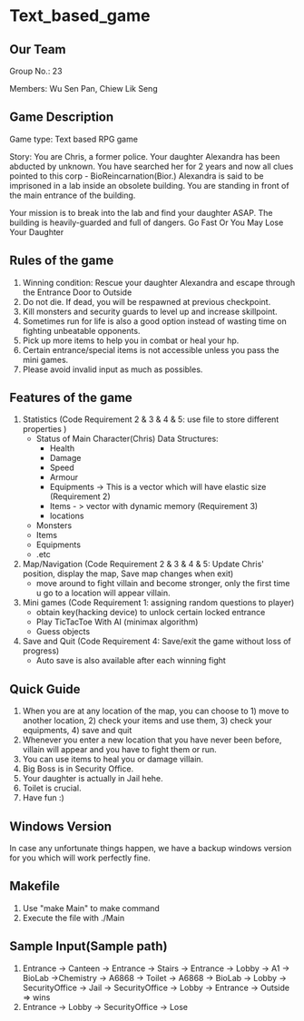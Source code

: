 # Text_based_game
## Our Team
Group No.: 23

Members: Wu Sen Pan, Chiew Lik Seng

## Game Description
Game type: Text based RPG game

Story: You are Chris, a former police. Your daughter Alexandra has been abducted by unknown. You have searched her for 2 years and now all clues pointed to this corp - BioReincarnation(Bior.) Alexandra is said to be imprisoned in a lab inside an obsolete building. You are standing in front of the main entrance of the building.

Your mission is to break into the lab and find your daughter ASAP.
The building is heavily-guarded and full of dangers.
Go Fast Or You May Lose Your Daughter


## Rules of the game
1) Winning condition: Rescue your daughter Alexandra and escape through the Entrance Door to Outside
2) Do not die. If dead, you will be respawned at previous checkpoint.
3) Kill monsters and security guards to level up and increase skillpoint.
4) Sometimes run for life is also a good option instead of wasting time on fighting unbeatable opponents.
5) Pick up more items to help you in combat or heal your hp.
6) Certain entrance/special items is not accessible unless you pass the mini games.
7) Please avoid invalid input as much as possibles.

## Features of the game
1. Statistics (Code Requirement 2 & 3 & 4 & 5: use file to store different properties )
   - Status of Main Character(Chris) Data Structures:
     - Health
     - Damage
     - Speed
     - Armour
     - Equipments -> This is a vector which will have elastic size (Requirement 2)
     - Items - > vector with dynamic memory (Requirement 3)
     - locations
   - Monsters
   - Items
   - Equipments
   - .etc
2. Map/Navigation (Code Requirement 2 & 3 & 4 & 5: Update Chris' position, display the map, Save map    changes when exit)
   - move around to fight villain and become stronger, only the first time u go to a location will         appear villain.
3. Mini games (Code Requirement 1: assigning random questions to player)
   - obtain key(hacking device) to unlock certain locked entrance
   - Play TicTacToe With AI (minimax algorithm)
   - Guess objects
4. Save and Quit (Code Requirement 4: Save/exit the game without loss of progress)
   - Auto save is also available after each winning fight

## Quick Guide
1. When you are at any location of the map, you can choose to 1) move to another location, 2) check your items and use them, 3) check your equipments, 4) save and quit
2. Whenever you enter a new location that you have never been before, villain will appear and you have to fight them or run.
3. You can use items to heal you or damage villain.
4. Big Boss is in Security Office.
5. Your daughter is actually in Jail hehe.
6. Toilet is crucial.
7. Have fun :)
## Windows Version
In case any unfortunate things happen, we have a backup windows version for you which will work perfectly fine.

## Makefile
1. Use "make Main" to make command
2. Execute the file with ./Main

## Sample Input(Sample path)
1. Entrance -> Canteen -> Entrance -> Stairs -> Entrance -> Lobby -> A1 -> BioLab ->Chemistry -> A6868 -> Toilet -> A6868 -> BioLab -> Lobby -> SecurityOffice -> Jail -> SecurityOffice -> Lobby -> Entrance -> Outside => wins
2. Entrance -> Lobby -> SecurityOffice -> Lose
